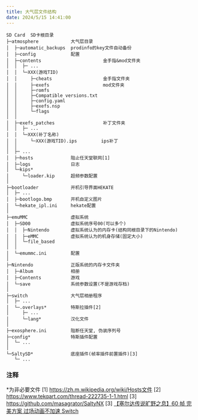 ```yaml
---
title: 大气层文件结构
date: 2024/5/15 14:41:00
---
```


```
SD Card  SD卡根目录
├─atmosphere            大气层目录
│  ├─automatic_backups  prodinfo的key文件自动备份
│  ├─config             配置
│  ├─contents                       金手指&mod文件夹
│  │  ├─ ...
│  │  └─XXX(游戏TID)
│  │     ├─cheats                   金手指文件夹
│  │     ├─exefs                    mod文件夹
│  │     ├─romfs
│  │     ├─Compatible versions.txt
│  │     ├─config.yaml
│  │     ├─exefs.nsp
│  │     └─flags
│  │
│  ├─exefs_patches                  补丁文件夹
│  │  ├─ ...
│  │  └─XXX(补丁名称)
│  │     └─XXX(游戏TID).ips         ips补丁
│  │
│  ├─ ...
│  ├─hosts              阻止任天堂联网[1]
│  ├─logs               日志
│  └─kips*
│     └─loader.kip      超频参数配置
│
├─bootloader            开机引导界面HEKATE
│  ├─ ...
│  ├─bootlogo.bmp       开机自定义图片
│  └─hekate_ipl.ini     hekate配置
│
├─emuMMC                虚拟系统
│  ├─SD00               虚拟系统序号00(可以多个)
│  │  ├─Nintendo        虚拟系统认为的内存卡(结构同根目录下的Nintendo)
│  │  ├─eMMC            虚拟系统认为的机身存储(固定大小)
│  │  └─file_based
│  │
│  └─emummc.ini         配置
│
├─Nintendo              正版系统的内存卡文件夹
│  ├─Album              相册
│  ├─Contents           游戏
│  └─save               系统参数设置(不是游戏存档)
│
├─switch                大气层相册程序
│  ├─ ...
│  └─.overlays*         特斯拉插件[2]
│     ├─ ...
│     └─lang*           汉化文件
│
├─exosphere.ini         阻断任天堂, 伪装序列号
├─config*               特斯插件配置
│  └─ ...
│
└─SaltySD*              底座插件(帧率插件前置插件)[3]
   └─ ...
```

### 注释

\*为非必要文件
[1] https://zh.m.wikipedia.org/wiki/Hosts文件
[2] https://www.tekqart.com/thread-222735-1-1.html
[3] https://github.com/masagrator/SaltyNX
[3] [【塞尔达传说旷野之息】60 帧 完美方案 过场动画不加速 Switch](https://www.tekqart.com/forum.php?mod=viewthread&tid=388967)
